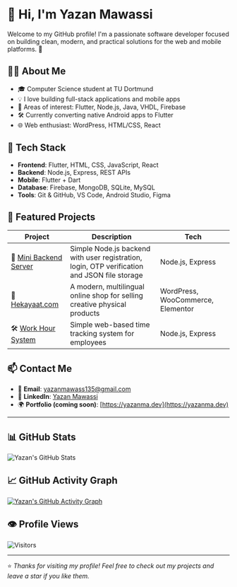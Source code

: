# 👋 Hi, I'm Yazan Mawassi

Welcome to my GitHub profile! I'm a passionate software developer focused on building clean, modern, and practical solutions for the web and mobile platforms. 🚀

## 👨‍💻 About Me

- 🎓 Computer Science student at TU Dortmund  
- 💡 I love building full-stack applications and mobile apps  
- 🧠 Areas of interest: Flutter, Node.js, Java, VHDL, Firebase  
- 🛠 Currently converting native Android apps to Flutter  
- 🌐 Web enthusiast: WordPress, HTML/CSS, React  

## 🚀 Tech Stack

- **Frontend**: Flutter, HTML, CSS, JavaScript, React  
- **Backend**: Node.js, Express, REST APIs  
- **Mobile**: Flutter + Dart  
- **Database**: Firebase, MongoDB, SQLite, MySQL  
- **Tools**: Git & GitHub, VS Code, Android Studio, Figma  

## 📂 Featured Projects

| Project | Description | Tech |
|--------|-------------|------|
| 🧩 [Mini Backend Server](https://github.com/yazanma/server.js) | Simple Node.js backend with user registration, login, OTP verification and JSON file storage | Node.js, Express |
| 🛒 [Hekayaat.com](https://hekayaat.com) | A modern, multilingual online shop for selling creative physical products | WordPress, WooCommerce, Elementor |
| 🛠️ [Work Hour System](https://github.com/yazanma/work-hour-system) | Simple web-based time tracking system for employees | Node.js, Express |

## 📫 Contact Me

- 📧 **Email**: yazanmawass135@gmail.com  
- 💼 **LinkedIn**: [Yazan Mawassi](https://linkedin.com/in/yazan-mawassi)  
- 🌍 **Portfolio (coming soon)**: [https://yazanma.dev](https://yazanma.dev)  

---

## 📊 GitHub Stats

![Yazan's GitHub Stats](https://github-readme-stats.vercel.app/api?username=yazanmawassi&show_icons=true&theme=github_dark&hide=prs)


## 📈 GitHub Activity Graph

[![Yazan's GitHub Activity Graph](https://github-readme-activity-graph.vercel.app/graph?username=yazanmawassi&theme=react-dark&area=true&hide_border=true)](https://github.com/yazanmawassi)

## 👁️ Profile Views

![Visitors](https://komarev.com/ghpvc/?username=yazanmawassi&label=Profile%20Views&color=blue&style=flat)

---

⭐ *Thanks for visiting my profile! Feel free to check out my projects and leave a star if you like them.*
